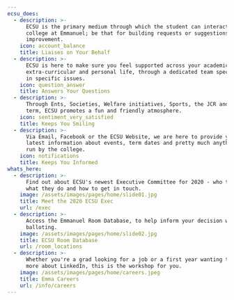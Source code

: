 ```yaml
---
ecsu_does:
  - description: >-
      ECSU is the primary medium through which the student can interact with the
      college at Emmanuel; be that for building requests or suggestions for
      improvement.
    icon: account_balance
    title: Liaises on Your Behalf
  - description: >-
      ECSU is here to make sure you feel supported across your academic,
      extra-curricular and personal life, through a dedicated team specialising
      in specific issues.
    icon: question_answer
    title: Answers Your Questions
  - description: >-
      Through Ents, Societies, Welfare initiatives, Sports, the JCR and surprises throughout the
      term, ECSU promotes a fun and friendly atmosphere.
    icon: sentiment_very_satisfied
    title: Keeps You Smiling
  - description: >-
      Via Email, Facebook or the ECSU Website, we are here to provide you with the
      latest information about events, term dates and pretty much anything else
      run by the college.
    icon: notifications
    title: Keeps You Informed
whats_here:
  - description: >-
      Find out about ECSU's newest Executive Committee for 2020 - who they are,
      what they do and how to get in touch.
    image: /assets/images/pages/home/slide01.jpg
    title: Meet the 2020 ECSU Exec
    url: /exec
  - description: >-
      Access the Emmanuel Room Database, to help inform your decision when
      balloting.
    image: /assets/images/pages/home/slide02.jpg
    title: ECSU Room Database
    url: /room_locations
  - description: >-
      Whether you're a grad looking for a job or a first year wanting to hear
      more about LinkedIn, this is the workshop for you.
    image: /assets/images/pages/home/careers.jpeg
    title: Emma Careers
    url: /info/careers
---
```


